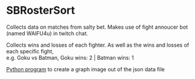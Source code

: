 # SBRosterSort
Collects data on matches from salty bet. Makes use of fight annoucer bot (named WAIFU4u) in twitch chat.

Collects wins and losses of each fighter. As well as the wins and losses of each specific fight,  
e.g. Goku vs Batman, Goku wins: 2 | Batman wins: 1  

[Python program](SBRosterSort/SBRosterSort/SBGraph.py) to create a graph image out of the json data file
